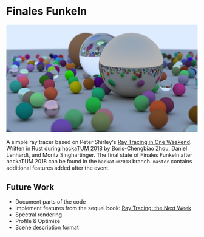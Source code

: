 # Finales Funkeln

![rendered image](assets/demo.jpg "rendered image")

A simple ray tracer based on Peter Shirley's [Ray Tracing in One Weekend][1].
Written in Rust during [hackaTUM 2018][2] by Boris-Chengbiao Zhou, Daniel
Lenhardt, and Moritz Singhartinger. The final state of Finales Funkeln after
hackaTUM 2018 can be found in the `hackatum2018` branch. `master` contains
additional features added after the event.

## Future Work
- Document parts of the code
- Implement features from the sequel book: [Ray Tracing: the Next Week][3]
- Spectral rendering
- Profile & Optimize
- Scene description format

[1]: https://github.com/petershirley/raytracinginoneweekend
[2]: https://hack.tum.de
[3]: https://github.com/petershirley/raytracingthenextweek
